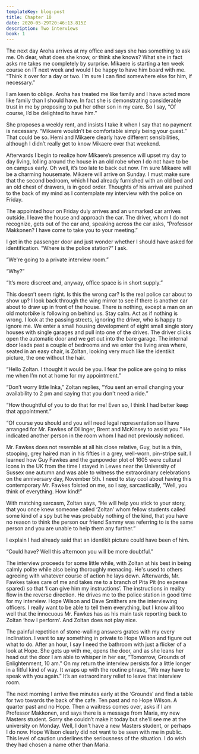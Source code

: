 ```yaml
---
templateKey: blog-post
title: Chapter 10
date: 2020-05-29T20:46:13.815Z
description: Two interviews
book: 1
---
```

The next day Aroha arrives at my office and says she has something to ask me. Oh dear, what does she know, or think she knows? What she in fact asks me takes me completely by surprise. Mikaere is starting a ten week course on IT next week and would I be happy to have him board with me. “Think it over for a day or two. I’m sure I can find somewhere else for him, if necessary.”

I am keen to oblige. Aroha has treated me like family and I have acted more like family than I should have. In fact she is demonstrating considerable trust in me by proposing to put her other son in my care. So I say, “Of course, I’d be delighted to have him.”

She proposes a weekly rent, and insists I take it when I say that no payment is necessary. “Mikaere wouldn’t be comfortable simply being your guest.” That could be so. Hemi and Mikaere clearly have different sensibilities, although I didn’t really get to know Mikaere over that weekend.

Afterwards I begin to realize how Mikaere’s presence will upset my day to day living, lolling around the house in an old robe when I do not have to be on campus early. Oh well, it’s too late to back out now. I’m sure Mikaere will be a charming housemate. Mikaere will arrive on Sunday. I must make sure that the second bedroom, which I had already furnished with an old bed and an old chest of drawers, is in good order. Thoughts of his arrival are pushed to the back of my mind as I contemplate my interview with the police on Friday.

The appointed hour on Friday duly arrives and an unmarked car arrives outside. I leave the house and approach the car. The driver, whom I do not recognize, gets out of the car and, speaking across the car asks, “Professor Makkonen? I have come to take you to your meeting.”

I get in the passenger door and just wonder whether I should have asked for identification. “Where is the police station?” I ask.

“We're going to a private interview room.”

“Why?”

“It’s more discreet and, anyway, office space is in short supply.”

This doesn’t seem right. Is this the wrong car? Is the real police car about to show up? I look back through the wing mirror to see if there is another car about to draw up in front of the house. There is nothing, except a man on an old motorbike is following on behind us. Stay calm. Act as if nothing is wrong. I look at the passing streets, ignoring the driver, who is happy to ignore me. We enter a small housing development of eight small single story houses with single garages and pull into one of the drives. The driver clicks open the automatic door and we get out into the bare garage. The internal door leads past a couple of bedrooms and we enter the living area where, seated in an easy chair, is Zoltan, looking very much like the identikit picture, the one without the hair.

“Hello Zoltan. I thought it would be you. I fear the police are going to miss me when I’m not at home for my appointment.”

“Don’t worry little Inka,” Zoltan replies, “You sent an email changing your availability to 2 pm and saying that you don't need a ride.”

“How thoughtful of you to do that for me! Even so, I think I had better keep that appointment.”

“Of course you should and you will need legal representation so I have arranged for Mr. Fawkes of Dillinger, Brent and McKinsey to assist you.” He indicated another person in the room whom I had not previously noticed.

Mr. Fawkes does not resemble at all his close relative, Guy, but is a thin, stooping, grey haired man in his fifties in a grey, well-worn, pin-stripe suit. I learned how Guy Fawkes and the gunpowder plot of 1605 were cultural icons in the UK from the time I stayed in Lewes near the University of Sussex one autumn and was able to witness the extraordinary celebrations on the anniversary day, November 5th. I need to stay cool about having this contemporary Mr. Fawkes foisted on me, so I say, sarcastically, “Well, you think of everything. How kind!”

With matching sarcasm, Zoltan says, “He will help you stick to your story, that you once knew someone called ‘Zoltan’ whom fellow students called some kind of a spy but he was probably nothing of the kind, that you have no reason to think the person our friend Sammy was referring to is the same person and you are unable to help them any further.”

I explain I had already said that an identikit picture could have been of him.

“Could have? Well this afternoon you will be more doubtful.”

The interview proceeds for some little while, with Zoltan at his best in being calmly polite while also being thoroughly menacing. He's used to others agreeing with whatever course of action he lays down. Afterwards, Mr. Fawkes takes care of me and takes me to a branch of Pita Pit (no expense spared) so that ‘I can give him my instructions’. The instructions in reality flow in the reverse direction. He drives me to the police station in good time for my interview. Hope Wilson and Dave Smithers are the interviewing officers. I really want to be able to tell them everything, but I know all too well that the innocuous Mr. Fawkes has as his main task reporting back to Zoltan ‘how I perform’. And Zoltan does not play nice.

The painful repetition of stone-walling answers grates with my every inclination. I want to say something in private to Hope Wilson and figure out what to do. After an hour, I say I need the bathroom with just a flicker of a look at Hope. She gets up with me, opens the door, and as she leans her head out the door I am able to whisper in her ear, “Tomorrow, Grounds of Enlightenment, 10 am.” On my return the interview persists for a little longer in a fitful kind of way. It wraps up with the routine phrase, “We may have to speak with you again.” It’s an extraordinary relief to leave that interview room.

The next morning I arrive five minutes early at the ‘Grounds’ and find a table for two towards the back of the cafe. Ten past and no Hope Wilson. A quarter past and no Hope. Then a waitress comes over, asks if I am Professor Makkonen, and says there is a message from Maria, my new Masters student. Sorry she couldn’t make it today but she’ll see me at the university on Monday. Well, I don't have a new Masters student, or perhaps I do now. Hope Wilson clearly did not want to be seen with me in public. This level of caution underlines the seriousness of the situation. I do wish they had chosen a name other than Maria.